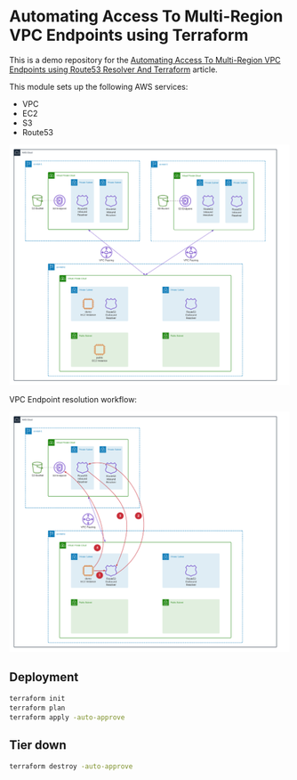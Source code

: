 # Automating Access To Multi-Region VPC Endpoints using Terraform

This is a demo repository for the [Automating Access To Multi-Region VPC Endpoints using Route53 Resolver And Terraform](https://hands-on.cloud/automating-access-to-multi-region-vpc-endpoints-using-terraform/) article.

This module sets up the following AWS services:

* VPC
* EC2
* S3
* Route53

![VPC architecture](img/architecture.png)

VPC Endpoint resolution workflow:

![VPC Endpoint resolution workflow](img/vpc-endpoint-resolution.png)

## Deployment

```sh
terraform init
terraform plan
terraform apply -auto-approve
```

## Tier down

```sh
terraform destroy -auto-approve
```

